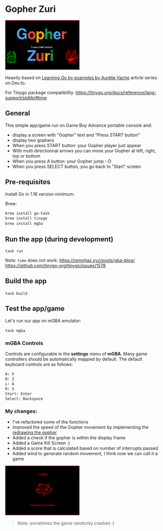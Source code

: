 # Gopher Zuri

![Gopher GBA game](doc/gopher-gba.png)

Heavily based on [Learning Go by examples by Aurélie Vache](https://dev.to/aurelievache/learning-go-by-examples-part-5-create-a-game-boy-advance-gba-game-in-go-5944) article series on Dev.to.

For Tinygo package compatibility: https://tinygo.org/docs/reference/lang-support/stdlib/#time

## General

This simple app/game run on Game Boy Advance portable console and:
* display a screen with "Gopher" text and "Press START button"
* display two gophers
* When you press START button: your Gopher player just appear
* With multi directionnal arrows you can move your Gopher at left, right, top or bottom
* When you press A button: your Gopher jump :-D 
* When you press SELECT button, you go back to "Start" screen

## Pre-requisites

Install Go in 1.16 version minimum.

Brew:
```bash
brew install go-task
brew install tinygo
brew install mgba
```

## Run the app (during development)

```
task run
```

Note: `time` does not work: https://remyhax.xyz/posts/gba-blog/ https://github.com/tinygo-org/tinygo/issues/1578

## Build the app

`task build`

## Test the app/game

Let's run our app on mGBA emulator:

`task mgba`


### mGBA Controls

Controls are configurable in the **settings** menu of **mGBA**. Many game controllers should be automatically mapped by default. 
The default keyboard controls are as follows:

```
A: X
B: Z
L: A
R: S
Start: Enter
Select: Backspace
```

### My changes:

- I've refactored some of the functions
- Improved the speed of the Gopher movement by implementing the [redrawing the gopher](https://dev.to/aurelievache/learning-go-by-examples-part-5-create-a-game-boy-advance-gba-game-in-go-5944#comment-1i83i)
- Added a check if the gopher is within the display frame
- Added a Game Kill Screen :)
- Added a score that is calculated based on number of interrupts passed
- Added wind to generate random movement, I think now we can call it a game

![Gopher Sceen](doc/gopher-screen.png)

>Note: sometimes the game randomly crashes :)